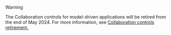 > [!WARNING]
> The Collaboration controls for model-driven applications will be retired from the end of May 2024. For more information, see [Collaboration controls retirement.](~/samples/collaboration-control-deprecation.md)
